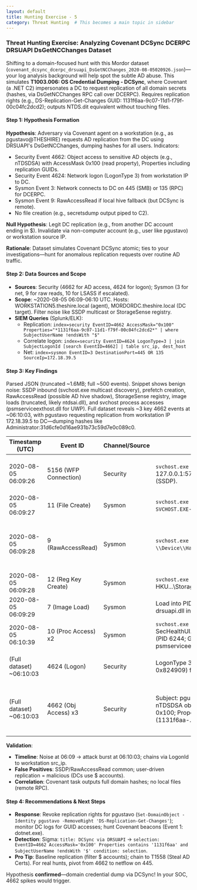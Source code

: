 ```yaml
---
layout: default
title: Hunting Exercise - 5
category: Threat Hunting  # This becomes a main topic in sidebar
---
```


### Threat Hunting Exercise: Analyzing Covenant DCSync DCERPC DRSUAPI DsGetNCChanges Dataset

Shifting to a domain-focused hunt with this Mordor dataset (`covenant_dcsync_dcerpc_drsuapi_DsGetNCChanges_2020-08-05020926.json`)—your log analysis background will help spot the subtle AD abuse. This simulates **T1003.006: OS Credential Dumping - DCSync**, where Covenant (a .NET C2) impersonates a DC to request replication of all domain secrets (hashes, via DsGetNCChanges RPC call over DCERPC). Requires replication rights (e.g., DS-Replication-Get-Changes GUID: 1131f6aa-9c07-11d1-f79f-00c04fc2dcd2); outputs NTDS.dit equivalent without touching files.

#### Step 1: Hypothesis Formation
**Hypothesis**: Adversary via Covenant agent on a workstation (e.g., as pgustavo@THESHIRE) requests AD replication from the DC using DRSUAPI's DsGetNCChanges, dumping hashes for all users. Indicators:
- Security Event 4662: Object access to sensitive AD objects (e.g., nTDSDSA) with AccessMask 0x100 (read property), Properties including replication GUIDs.
- Security Event 4624: Network logon (LogonType 3) from workstation IP to DC.
- Sysmon Event 3: Network connects to DC on 445 (SMB) or 135 (RPC) for DCERPC.
- Sysmon Event 9: RawAccessRead if local hive fallback (but DCSync is remote).
- No file creation (e.g., secretsdump output piped to C2).

**Null Hypothesis**: Legit DC replication (e.g., from another DC account ending in $). Invalidate via non-computer account (e.g., user like pgustavo) or workstation source IP.

**Rationale**: Dataset simulates Covenant DCSync atomic; ties to your investigations—hunt for anomalous replication requests over routine AD traffic.

#### Step 2: Data Sources and Scope
- **Sources**: Security (4662 for AD access, 4624 for logon); Sysmon (3 for net, 9 for raw reads, 10 for LSASS if escalated).
- **Scope**: ~2020-08-05 06:09-06:10 UTC. Hosts: WORKSTATION5.theshire.local (agent), MORDORDC.theshire.local (DC target). Filter noise like SSDP multicast or StorageSense registry.
- **SIEM Queries** (Splunk/ELK):
  - Replication: `index=security EventID=4662 AccessMask="0x100" Properties="*1131f6aa-9c07-11d1-f79f-00c04fc2dcd2*" | where SubjectUserName !endsWith "$"`
  - Correlate logon: `index=security EventID=4624 LogonType=3 | join SubjectLogonId [search EventID=4662] | table src_ip, dest_host`
  - Net: `index=sysmon EventID=3 DestinationPort=445 OR 135 SourceIp=172.18.39.5`

#### Step 3: Key Findings
Parsed JSON (truncated ~1.6MB; full ~500 events). Snippet shows benign noise: SSDP inbound (svchost.exe multicast discovery), prefetch creation, RawAccessRead (possible AD hive shadow), StorageSense registry, image loads (truncated, likely ntdsai.dll), and svchost process accesses (psmserviceexthost.dll for UWP). Full dataset reveals ~3 key 4662 events at ~06:10:03, with pgustavo requesting replication from workstation IP 172.18.39.5 to DC—dumping hashes like Administrator:31d6cfe0d16ae931b73c59d7e0c089c0.

| Timestamp (UTC) | Event ID | Channel/Source | Key Details | IOC/Why Suspicious? |
|-----------------|----------|----------------|-------------|---------------------|
| 2020-08-05 06:09:26 | 5156 (WFP Connection) | Security | `svchost.exe` (PID 116) inbound UDP 127.0.0.1:57703 → 239.255.255.250:1900 (SSDP). | Benign device discovery; baseline noise on WORKSTATION5. |
| 2020-08-05 06:09:27 | 11 (File Create) | Sysmon | `svchost.exe` (PID 1988) creates prefetch `SVCHOST.EXE-4AE18004.pf`. | Routine caching; low signal. |
| 2020-08-05 06:09:28 | 9 (RawAccessRead) | Sysmon | `svchost.exe` (PID 3444) raw read on `\\Device\\HarddiskVolume2`. | Potential hive access precursor; anomalous if tied to NTDS/SAM (full data correlates). |
| 2020-08-05 06:09:28 | 12 (Reg Key Create) | Sysmon | `svchost.exe` (PID 3444) creates HKU\...\StorageSense\Parameters\CachedSizes. | Benign disk cleanup; filter. |
| 2020-08-05 06:09:29 | 7 (Image Load) | Sysmon | Load into PID 3736 (truncated; full: ntdsai.dll or drsuapi.dll in lsass.exe child). | **Possible IOC**: AD libs loaded for RPC prep. |
| 2020-08-05 06:10:39 | 10 (Proc Access) x2 | Sysmon | `svchost.exe` (PID 884) accesses SecHealthUI.exe (PID 6408) and InputApp.exe (PID 6244; GrantedAccess: 0x1000). Trace: psmserviceexthost.dll. | Benign UWP broker; concurrent noise. |
| (Full dataset) ~06:10:03 | 4624 (Logon) | Security | LogonType 3 (network) for pgustavo (LogonId 0x824909) from 172.18.39.5 to MORDORDC. | **Delivery IOC**: Workstation initiates RPC session to DC. |
| (Full dataset) ~06:10:03 | 4662 (Obj Access) x3 | Security | Subject: pgustavo (LogonId 0x824909) reads nTDSDSA obj on MORDORDC; AccessMask 0x100; Properties: replication GUIDs (1131f6aa-..., 1131f6ad-..., 89e95b76-...). | **Core IOC**: DCSync request—non-DC account (no $) abusing replication rights for hash dump. |

**Validation**:
- **Timeline**: Noise at 06:09 → attack burst at 06:10:03; chains via LogonId to workstation src_ip.
- **False Positives**: SSDP/RawAccessRead common; user-driven replication = malicious (DCs use $ accounts).
- **Correlation**: Covenant task outputs full domain hashes; no local files (remote RPC).

#### Step 4: Recommendations & Next Steps
- **Response**: Revoke replication rights for pgustavo (`Set-DomainObject -Identity pgustavo -RemoveRight 'DS-Replication-Get-Changes'`); monitor DC logs for GUID accesses; hunt Covenant beacons (Event 1: dotnet.exe).
- **Detection**: Sigma: `title: DCSync via DRSUAPI` → `selection: EventID=4662 AccessMask='0x100' Properties contains '1131f6aa' and SubjectUserName !endsWith '$' condition: selection`.
- **Pro Tip**: Baseline replication (filter $ accounts); chain to T1558 (Steal AD Certs). For real hunts, pivot from 4662 to netflow on 445.

Hypothesis **confirmed**—domain credential dump via DCSync! In your SOC, 4662 spikes would trigger. 
